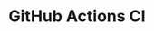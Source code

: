 # GitHub Actions CI
















































































































































































































































































































































































































































































































































































































































































































































































































































































































































































































































































































































































































































































































































































































































































































































































































































































































































































































































































































































































































































































































































































































































































































































































































































































































































































































































































































































































































































































































































































































































































































































































































































































































































































































































































































































































































































































































































































































